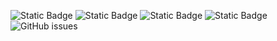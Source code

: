 ![Static Badge](https://img.shields.io/badge/blacklists-61-000000) ![Static Badge](https://img.shields.io/badge/blacklisted-3012902-cc0000) ![Static Badge](https://img.shields.io/badge/whitelisted-2254-00CC00) ![Static Badge](https://img.shields.io/badge/streaming_blacklist-28107-000000) ![GitHub issues](https://img.shields.io/github/issues/fabriziosalmi/blacklists)
